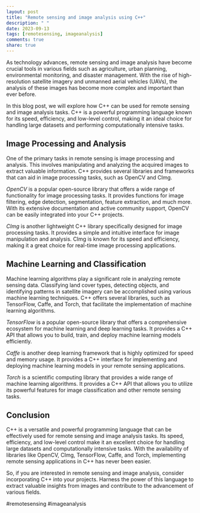 ```yaml
---
layout: post
title: "Remote sensing and image analysis using C++"
description: " "
date: 2023-09-13
tags: [remotesensing, imageanalysis]
comments: true
share: true
---
```


As technology advances, remote sensing and image analysis have become crucial tools in various fields such as agriculture, urban planning, environmental monitoring, and disaster management. With the rise of high-resolution satellite imagery and unmanned aerial vehicles (UAVs), the analysis of these images has become more complex and important than ever before.

In this blog post, we will explore how C++ can be used for remote sensing and image analysis tasks. C++ is a powerful programming language known for its speed, efficiency, and low-level control, making it an ideal choice for handling large datasets and performing computationally intensive tasks.

## Image Processing and Analysis

One of the primary tasks in remote sensing is image processing and analysis. This involves manipulating and analyzing the acquired images to extract valuable information. C++ provides several libraries and frameworks that can aid in image processing tasks, such as OpenCV and CImg.

*OpenCV* is a popular open-source library that offers a wide range of functionality for image processing tasks. It provides functions for image filtering, edge detection, segmentation, feature extraction, and much more. With its extensive documentation and active community support, OpenCV can be easily integrated into your C++ projects.

*CImg* is another lightweight C++ library specifically designed for image processing tasks. It provides a simple and intuitive interface for image manipulation and analysis. CImg is known for its speed and efficiency, making it a great choice for real-time image processing applications.

## Machine Learning and Classification

Machine learning algorithms play a significant role in analyzing remote sensing data. Classifying land cover types, detecting objects, and identifying patterns in satellite imagery can be accomplished using various machine learning techniques. C++ offers several libraries, such as TensorFlow, Caffe, and Torch, that facilitate the implementation of machine learning algorithms.

*TensorFlow* is a popular open-source library that offers a comprehensive ecosystem for machine learning and deep learning tasks. It provides a C++ API that allows you to build, train, and deploy machine learning models efficiently.

*Caffe* is another deep learning framework that is highly optimized for speed and memory usage. It provides a C++ interface for implementing and deploying machine learning models in your remote sensing applications.

*Torch* is a scientific computing library that provides a wide range of machine learning algorithms. It provides a C++ API that allows you to utilize its powerful features for image classification and other remote sensing tasks.

## Conclusion

C++ is a versatile and powerful programming language that can be effectively used for remote sensing and image analysis tasks. Its speed, efficiency, and low-level control make it an excellent choice for handling large datasets and computationally intensive tasks. With the availability of libraries like OpenCV, CImg, TensorFlow, Caffe, and Torch, implementing remote sensing applications in C++ has never been easier.

So, if you are interested in remote sensing and image analysis, consider incorporating C++ into your projects. Harness the power of this language to extract valuable insights from images and contribute to the advancement of various fields.

#remotesensing #imageanalysis